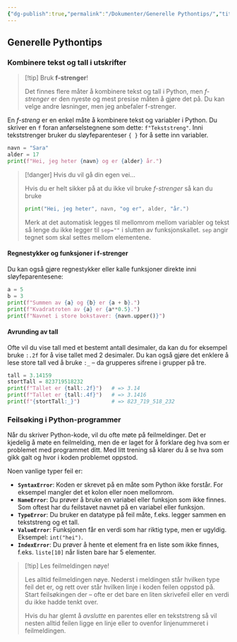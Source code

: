 ```yaml
---
{"dg-publish":true,"permalink":"/Dokumenter/Generelle Pythontips/","title":"Generelle Pythontips","tags":["s2"]}
---
```



## Generelle Pythontips

### Kombinere tekst og tall i utskrifter

> [!tip] Bruk **f-strenger**!
>
> Det finnes flere måter å kombinere tekst og tall i Python, men *f-strenger* er den nyeste og mest presise måten å gjøre det på. Du kan velge andre løsninger, men jeg anbefaler f-strenger.
>
> 

En *f-streng* er en enkel måte å kombinere tekst og variabler i Python. Du skriver en `f` foran anførselstegnene som dette: `f"Tekststreng"`. Inni tekststrenger bruker du sløyfeparenteser `{ }` for å sette inn variabler.

```python
navn = "Sara"
alder = 17
print(f"Hei, jeg heter {navn} og er {alder} år.")
```

>[!danger] Hvis du vil gå din egen vei…
>
>Hvis du er helt sikker på at du ikke vil bruke *f-strenger* så kan du bruke
>```python
>print("Hei, jeg heter", navn, "og er", alder, "år.")
>``` 
> 
>Merk at det automatisk legges til mellomrom mellom variabler og tekst så lenge du ikke legger til `sep=""` i slutten av funksjonskallet. `sep` angir tegnet som skal settes mellom elementene.

#### Regnestykker og funksjoner i f-strenger

Du kan også gjøre regnestykker eller kalle funksjoner direkte inni sløyfeparentesene:

```python
a = 5
b = 3
print(f"Summen av {a} og {b} er {a + b}.")       
print(f"Kvadratroten av {a} er {a**0.5}.")         
print(f"Navnet i store bokstaver: {navn.upper()}")
```

#### Avrunding av tall

Ofte vil du vise tall med et bestemt antall desimaler, da kan du for eksempel bruke `:.2f` for å vise tallet med 2 desimaler. Du kan også gjøre det enklere å lese store tall ved å bruke `:_` – da grupperes sifrene i grupper på tre.

```python
tall = 3.14159
stortTall = 823719518232
print(f"Tallet er {tall:.2f}")   # => 3.14
print(f"Tallet er {tall:.4f}")   # => 3.1416
print(f"{stortTall:_}")          # => 823_719_518_232
```

### Feilsøking i Python-programmer
Når du skriver Python-kode, vil du ofte møte på feilmeldinger. Det er kjedelig å møte en feilmelding, men de er laget for å forklare deg hva som er problemet med programmet ditt. Med litt trening så klarer du å se hva som gikk galt og hvor i koden problemet oppstod.

Noen vanlige typer feil er:

- **`SyntaxError`**: Koden er skrevet på en måte som Python ikke forstår. For eksempel mangler det et kolon eller noen mellomrom.
- **`NameError`**: Du prøver å bruke en variabel eller funksjon som ikke finnes. Som oftest har du feilstavet navnet på en variabel eller funksjon.
- **`TypeError`**: Du bruker en datatype på feil måte, f.eks. legger sammen en tekststreng og et tall.
- **`ValueError`**: Funksjonen får en verdi som har riktig type, men er ugyldig. Eksempel: `int("hei")`.
- **`IndexError`**: Du prøver å hente et element fra en liste som ikke finnes, f.eks. `liste[10]` når listen bare har 5 elementer.

> [!tip] Les feilmeldingen nøye!
>
> Les alltid feilmeldingen nøye. Nederst i meldingen står hvilken type feil det er, og rett over står hvilken linje i koden feilen oppstod på. Start feilsøkingen der – ofte er det bare en liten skrivefeil eller en verdi du ikke hadde tenkt over. 
> 
> Hvis du har glemt å *avslutte* en parentes eller en tekststreng så vil nesten alltid feilen ligge en linje eller to ovenfor linjenummeret i feilmeldingen.
